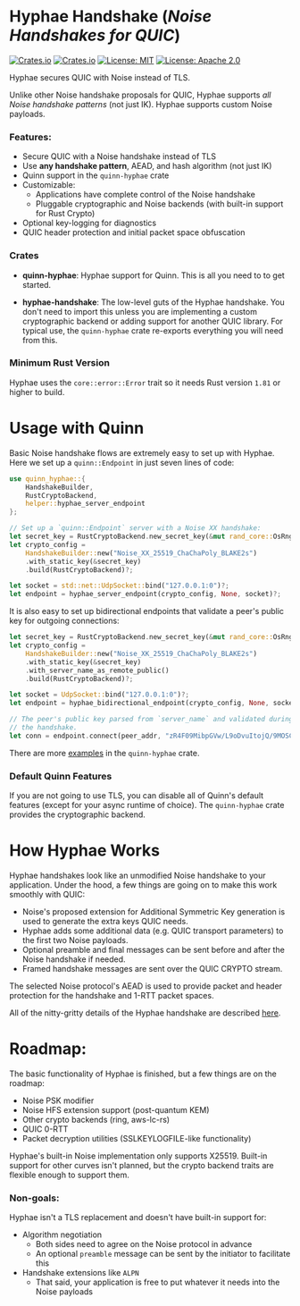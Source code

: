 Hyphae Handshake (*Noise Handshakes for QUIC*)
==============================================

[![Crates.io](https://img.shields.io/crates/v/hyphae-handshake.svg?label=Crates.io%3A%20hyphae-handshake)](https://crates.io/crates/hyphae-handshake)
[![Crates.io](https://img.shields.io/crates/v/quinn-hyphae.svg?label=Crates.io%3A%20quinn-hyphae)](https://crates.io/crates/quinn-hyphae)
[![License: MIT](https://img.shields.io/badge/License-MIT-blue.svg)](https://github.com/WillBuik/hyphae-handshake/tree/main/LICENSE-MIT)
[![License: Apache 2.0](https://img.shields.io/badge/License-Apache%202.0-blue.svg)](https://github.com/WillBuik/hyphae-handshake/tree/main/LICENSE-APACHE2)

Hyphae secures QUIC with Noise instead of TLS.

Unlike other Noise handshake proposals for QUIC, Hyphae supports *all
Noise handshake patterns* (not just IK). Hyphae supports custom Noise
payloads.

### Features:

- Secure QUIC with a Noise handshake instead of TLS
- Use **any handshake pattern**, AEAD, and hash algorithm (not just IK)
- Quinn support in the `quinn-hyphae` crate
- Customizable:
  - Applications have complete control of the Noise handshake
  - Pluggable cryptographic and Noise backends (with built-in support
    for Rust Crypto)
- Optional key-logging for diagnostics
- QUIC header protection and initial packet space obfuscation

### Crates

- **quinn-hyphae**: Hyphae support for Quinn. This is all you need to
  to get started.

- **hyphae-handshake**: The low-level guts of the Hyphae handshake. You
  don't need to import this unless you are implementing a custom
  cryptographic backend or adding support for another QUIC library.
  For typical use, the `quinn-hyphae` crate re-exports everything you
  will need from this.

### Minimum Rust Version

Hyphae uses the `core::error::Error` trait so it needs Rust version
`1.81` or higher to build.

Usage with Quinn
================

Basic Noise handshake flows are extremely easy to set up with Hyphae.
Here we set up a `quinn::Endpoint` in just seven lines of code:

```rust
use quinn_hyphae::{
    HandshakeBuilder,
    RustCryptoBackend,
    helper::hyphae_server_endpoint
};

// Set up a `quinn::Endpoint` server with a Noise XX handshake:
let secret_key = RustCryptoBackend.new_secret_key(&mut rand_core::OsRng);
let crypto_config = 
    HandshakeBuilder::new("Noise_XX_25519_ChaChaPoly_BLAKE2s")
    .with_static_key(&secret_key)
    .build(RustCryptoBackend)?;

let socket = std::net::UdpSocket::bind("127.0.0.1:0")?;
let endpoint = hyphae_server_endpoint(crypto_config, None, socket)?;
```

It is also easy to set up bidirectional endpoints that validate a peer's
public key for outgoing connections:

```rust
let secret_key = RustCryptoBackend.new_secret_key(&mut rand_core::OsRng);
let crypto_config = 
    HandshakeBuilder::new("Noise_XK_25519_ChaChaPoly_BLAKE2s")
    .with_static_key(&secret_key)
    .with_server_name_as_remote_public()
    .build(RustCryptoBackend)?;

let socket = UdpSocket::bind("127.0.0.1:0")?;
let endpoint = hyphae_bidirectional_endpoint(crypto_config, None, socket)?;

// The peer's public key parsed from `server_name` and validated during
// the handshake.
let conn = endpoint.connect(peer_addr, "zR4F09MibpGVw/L9oDvuItojQ/9MOSCt9mMK0kUNggA=")?.await?;
```

There are more [examples](https://github.com/WillBuik/hyphae-handshake/tree/main/quinn/examples)
in the `quinn-hyphae` crate.

### Default Quinn Features

If you are not going to use TLS, you can disable all of Quinn's default
features (except for your async runtime of choice). The `quinn-hyphae`
crate provides the cryptographic backend.

How Hyphae Works
================

Hyphae handshakes look like an unmodified Noise handshake to your
application. Under the hood, a few things are going on to make this
work smoothly with QUIC:

- Noise's proposed extension for Additional Symmetric Key generation
  is used to generate the extra keys QUIC needs.
- Hyphae adds some additional data (e.g. QUIC transport parameters)
  to the first two Noise payloads.
- Optional preamble and final messages can be sent before and after
  the Noise handshake if needed.
- Framed handshake messages are sent over the QUIC CRYPTO stream.

The selected Noise protocol's AEAD is used to provide packet and header
protection for the handshake and 1-RTT packet spaces.

All of the nitty-gritty details of the Hyphae handshake are described
[here](https://github.com/WillBuik/hyphae-handshake/blob/main/HANDSHAKE.md).

Roadmap:
========

The basic functionality of Hyphae is finished, but a few things are on
the roadmap:

- Noise PSK modifier
- Noise HFS extension support (post-quantum KEM)
- Other crypto backends (ring, aws-lc-rs)
- QUIC 0-RTT
- Packet decryption utilities (SSLKEYLOGFILE-like functionality)

Hyphae's built-in Noise implementation only supports X25519. Built-in
support for other curves isn't planned, but the crypto backend traits
are flexible enough to support them.

### Non-goals:

Hyphae isn't a TLS replacement and doesn't have built-in support for:

- Algorithm negotiation
  - Both sides need to agree on the Noise protocol in advance
  - An optional `preamble` message can be sent by the initiator to
    facilitate this
- Handshake extensions like `ALPN`
  - That said, your application is free to put whatever it needs into
    the Noise payloads

